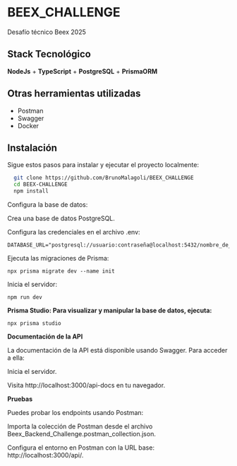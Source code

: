 
# BEEX_CHALLENGE

Desafío técnico Beex 2025




## Stack Tecnológico

**NodeJs** +
**TypeScript** +
**PostgreSQL** +
**PrismaORM**



## Otras herramientas utilizadas

 - Postman
 - Swagger
 - Docker


## Instalación

Sigue estos pasos para instalar y ejecutar el proyecto localmente:

```bash
  git clone https://github.com/BrunoMalagoli/BEEX_CHALLENGE
  cd BEEX-CHALLENGE
  npm install
```

Configura la base de datos:

Crea una base de datos PostgreSQL.

Configura las credenciales en el archivo .env:
```
DATABASE_URL="postgresql://usuario:contraseña@localhost:5432/nombre_de_la_base_de_datos"
```
Ejecuta las migraciones de Prisma:
```
npx prisma migrate dev --name init
```

Inicia el servidor:
```
npm run dev
```

**Prisma Studio: Para visualizar y manipular la base de datos, ejecuta:**
```
npx prisma studio

```


**Documentación de la API**

La documentación de la API está disponible usando Swagger. Para acceder a ella:

Inicia el servidor.

Visita http://localhost:3000/api-docs en tu navegador.

**Pruebas**

Puedes probar los endpoints usando Postman:

Importa la colección de Postman desde el archivo Beex_Backend_Challenge.postman_collection.json.

Configura el entorno en Postman con la URL base: http://localhost:3000/api/.


    